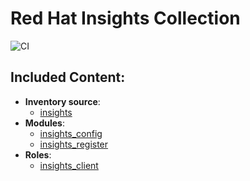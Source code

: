 Red Hat Insights Collection
===========================
![CI](https://github.com/redhatinsights/ansible-collections-insights/workflows/CI/badge.svg)
## Included Content:

  - **Inventory source**:
    - [insights](docs/inventory.md)
  - **Modules**:
    - [insights_config](docs/insights_config.md)
    - [insights_register](docs/insights_register.md)
  - **Roles**:
    - [insights_client](roles/insights_client/README.md)